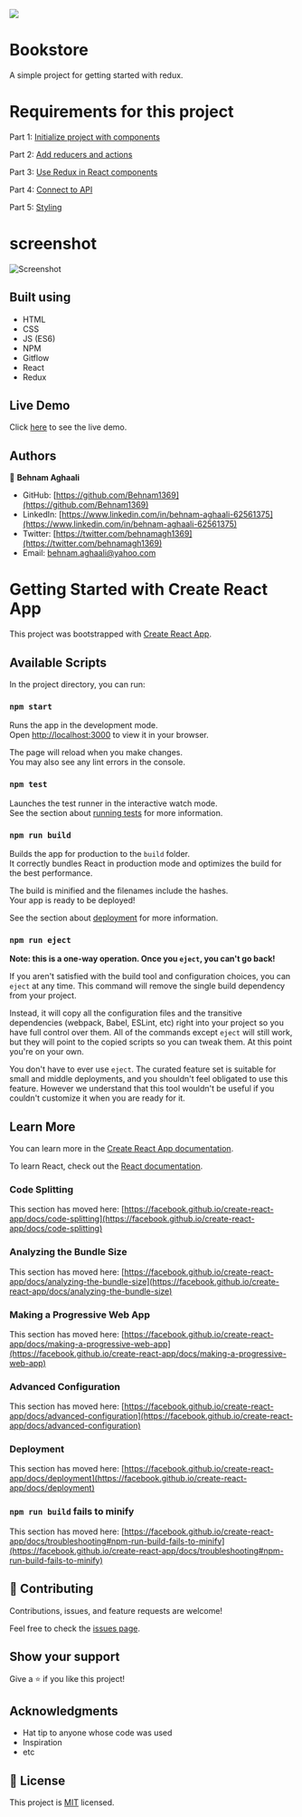 ![](https://img.shields.io/badge/Microverse-blueviolet)

# Bookstore
A simple project for getting started with redux.  


# Requirements for this project

Part 1: [Initialize project with components](https://github.com/microverseinc/curriculum-react-redux/blob/main/bookstore/project_init_project_wth_comps_v2_0.md)

Part 2: [Add reducers and actions](https://github.com/microverseinc/curriculum-react-redux/blob/main/bookstore/add_reducers_an_actions.md)

Part 3: [Use Redux in React components](https://github.com/microverseinc/curriculum-react-redux/blob/main/bookstore/use_redux_in_react_components.md)

Part 4: [Connect to API](https://github.com/microverseinc/curriculum-react-redux/blob/main/bookstore/connec_to_api.md)

Part 5: [Styling](https://github.com/microverseinc/curriculum-react-redux/blob/main/bookstore/styling.md)
# screenshot 
![Screenshot](demo.png)

## Built using

- HTML
- CSS
- JS (ES6)
- NPM
- Gitflow
- React
- Redux

## Live Demo
Click [here](https://reliable-wisp-3d0ee8.netlify.app/) to see the live demo.


## Authors

👤 **Behnam Aghaali**

- GitHub: [https://github.com/Behnam1369](https://github.com/Behnam1369)
- LinkedIn: [https://www.linkedin.com/in/behnam-aghaali-62561375](https://www.linkedin.com/in/behnam-aghaali-62561375)
- Twitter: [https://twitter.com/behnamagh1369](https://twitter.com/behnamagh1369)
- Email: [behnam.aghaali@yahoo.com](mailto:behnam.aghaali@yahoo.com)

# Getting Started with Create React App

This project was bootstrapped with [Create React App](https://github.com/facebook/create-react-app).

## Available Scripts

In the project directory, you can run:

### `npm start`

Runs the app in the development mode.\
Open [http://localhost:3000](http://localhost:3000) to view it in your browser.

The page will reload when you make changes.\
You may also see any lint errors in the console.

### `npm test`

Launches the test runner in the interactive watch mode.\
See the section about [running tests](https://facebook.github.io/create-react-app/docs/running-tests) for more information.

### `npm run build`

Builds the app for production to the `build` folder.\
It correctly bundles React in production mode and optimizes the build for the best performance.

The build is minified and the filenames include the hashes.\
Your app is ready to be deployed!

See the section about [deployment](https://facebook.github.io/create-react-app/docs/deployment) for more information.

### `npm run eject`

**Note: this is a one-way operation. Once you `eject`, you can't go back!**

If you aren't satisfied with the build tool and configuration choices, you can `eject` at any time. This command will remove the single build dependency from your project.

Instead, it will copy all the configuration files and the transitive dependencies (webpack, Babel, ESLint, etc) right into your project so you have full control over them. All of the commands except `eject` will still work, but they will point to the copied scripts so you can tweak them. At this point you're on your own.

You don't have to ever use `eject`. The curated feature set is suitable for small and middle deployments, and you shouldn't feel obligated to use this feature. However we understand that this tool wouldn't be useful if you couldn't customize it when you are ready for it.

## Learn More

You can learn more in the [Create React App documentation](https://facebook.github.io/create-react-app/docs/getting-started).

To learn React, check out the [React documentation](https://reactjs.org/).

### Code Splitting

This section has moved here: [https://facebook.github.io/create-react-app/docs/code-splitting](https://facebook.github.io/create-react-app/docs/code-splitting)

### Analyzing the Bundle Size

This section has moved here: [https://facebook.github.io/create-react-app/docs/analyzing-the-bundle-size](https://facebook.github.io/create-react-app/docs/analyzing-the-bundle-size)

### Making a Progressive Web App

This section has moved here: [https://facebook.github.io/create-react-app/docs/making-a-progressive-web-app](https://facebook.github.io/create-react-app/docs/making-a-progressive-web-app)

### Advanced Configuration

This section has moved here: [https://facebook.github.io/create-react-app/docs/advanced-configuration](https://facebook.github.io/create-react-app/docs/advanced-configuration)

### Deployment

This section has moved here: [https://facebook.github.io/create-react-app/docs/deployment](https://facebook.github.io/create-react-app/docs/deployment)

### `npm run build` fails to minify

This section has moved here: [https://facebook.github.io/create-react-app/docs/troubleshooting#npm-run-build-fails-to-minify](https://facebook.github.io/create-react-app/docs/troubleshooting#npm-run-build-fails-to-minify)

## 🤝 Contributing

Contributions, issues, and feature requests are welcome!

Feel free to check the [issues page](../../issues/).

## Show your support

Give a ⭐️ if you like this project!

## Acknowledgments

- Hat tip to anyone whose code was used
- Inspiration
- etc

## 📝 License

This project is [MIT](./MIT.md) licensed.
